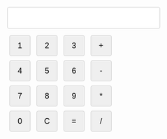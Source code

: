 <!DOCTYPE html>
<html lang="en">
<head>
  <meta charset="UTF-8">
  <meta name="viewport" content="width=device-width, initial-scale=1.0">
  <title>Simple Calculator</title>
  <style>
    body {
      font-family: 'Arial', sans-serif;
      display: flex;
      align-items: center;
      justify-content: center;
      height: 100vh;
      margin: 0;
    }

    #calculator {
      border: 1px solid #ccc;
      border-radius: 8px;
      padding: 20px;
      box-shadow: 0 4px 8px rgba(0, 0, 0, 0.1);
    }

    input {
      width: 100%;
      margin-bottom: 10px;
      padding: 10px;
      font-size: 18px;
      border: 1px solid #ccc;
      border-radius: 4px;
    }

    button {
      width: 48px;
      height: 48px;
      font-size: 18px;
      margin: 5px;
      border: 1px solid #ccc;
      border-radius: 4px;
      cursor: pointer;
    }

    button:hover {
      background-color: #f0f0f0;
    }

    #result {
      font-size: 24px;
      font-weight: bold;
    }
  </style>
</head>
<body>
  <div id="calculator">
    <input type="text" id="result" readonly>
    <div>
      <button onclick="appendToResult('1')">1</button>
      <button onclick="appendToResult('2')">2</button>
      <button onclick="appendToResult('3')">3</button>
      <button onclick="operate('+')">+</button>
    </div>
    <div>
      <button onclick="appendToResult('4')">4</button>
      <button onclick="appendToResult('5')">5</button>
      <button onclick="appendToResult('6')">6</button>
      <button onclick="operate('-')">-</button>
    </div>
    <div>
      <button onclick="appendToResult('7')">7</button>
      <button onclick="appendToResult('8')">8</button>
      <button onclick="appendToResult('9')">9</button>
      <button onclick="operate('*')">*</button>
    </div>
    <div>
      <button onclick="appendToResult('0')">0</button>
      <button onclick="clearResult()">C</button>
      <button onclick="calculate()">=</button>
      <button onclick="operate('/')">/</button>
    </div>
  </div>

  <script>
    let result = document.getElementById('result');

    function appendToResult(value) {
      result.value += value;
    }

    function clearResult() {
      result.value = '';
    }

    function calculate() {
      try {
        result.value = eval(result.value);
      } catch (error) {
        result.value = 'Error';
      }
    }

    function operate(operator) {
      result.value += operator;
    }
  </script>
</body>
</html>
